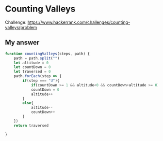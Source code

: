 # Counting Valleys
Challenge: https://www.hackerrank.com/challenges/counting-valleys/problem

## My answer
```javascript
function countingValleys(steps, path) {
    path = path.split("")
    let altitude = 0
    let countDown = 0
    let traversed = 0
    path.forEach(step => {
        if(step === "U"){
            if(countDown >= 1 && altitude<0 && countDown+altitude >= 0) traversed++
            countDown = 0
            altitude++
        }
        else{
            altitude--
            countDown++
        }
    })
    return traversed

}
```
